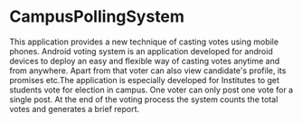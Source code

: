 # CampusPollingSystem
This application provides  a new technique of casting votes using mobile phones. Android voting system is an application developed for android devices to deploy an easy and flexible way of casting votes anytime and from anywhere. Apart from that voter can also view candidate's profile, its promises etc.The application is especially developed for Institutes to get students vote for election in campus. One voter can only post one vote for a single post. At the end of the voting process the system counts the total votes and generates a brief report.
